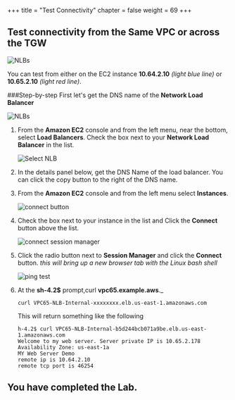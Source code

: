 +++
title = "Test Connectivity"
chapter = false
weight = 69
+++

## Test connectivity from the Same VPC or across the TGW

  ![NLBs](/images/nlb-test-diagram.png)

You can test from either on the EC2 instance **10.64.2.10** _(light blue line)_ or **10.65.2.10** _(light red line)_.

###Step-by-step
First let's get the DNS name of the **Network Load Balancer**

  ![NLBs](/images/nlb-nlb-list.png)
1. From the **Amazon EC2** console and from the left menu, near the bottom, select **Load Balancers**. Check the box next to your **Network Load Balancer** in the list.

   ![Select NLB](/images/nlb-details.png)

1. In the details panel below, get the DNS Name of the load balancer. You can click the copy button to the right of the DNS name.


1. From the **Amazon EC2** console and from the left menu select **Instances**.

   ![connect button](/images/testec2-list.png)

1. Check the box next to your instance in the list and Click the **Connect** button above the list.

   ![connect session manager](/images/testec2-connect.png)

1. Click the radio button next to **Session Manager** and click the **Connect** button. _this will bring up a new browser tab with the Linux bash shell_

   ![ping test](/images/testec2-ping.png)

1. At the **sh-4.2\$** prompt,curl **vpc65.example.aws**.\_

   ```
   curl VPC65-NLB-Internal-xxxxxxxx.elb.us-east-1.amazonaws.com
   ```

   This will return something like the following

   ```
   h-4.2$ curl VPC65-NLB-Internal-b5d244bcb071a9be.elb.us-east-1.amazonaws.com
   Welcome to my web server. Server private IP is 10.65.2.178
   Availability Zone: us-east-1a
   MY Web Server Demo
   remote ip is 10.64.2.10
   remote tcp port is 46254
   ```

## You have completed the Lab.
